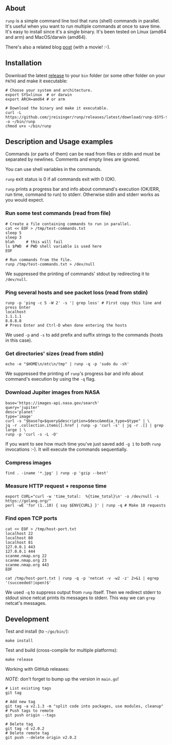 ## About

`runp` is a simple command line tool that runs (shell) commands in parallel. It's useful when you want to run multiple commands at once to save time. It's easy to install since it's a single binary. It's been tested on Linux (amd64 and arm) and MacOS/darwin (amd64).

There's also a related blog [post](https://jreisinger.github.io/blog2/posts/runp/) (with a movie! :-).

## Installation

Download the latest [release](https://github.com/jreisinger/runp/releases) to your `bin` folder (or some other folder on your `PATH`) and make it executable:

```
# Choose your system and architecture.
export SYS=linux  # or darwin
export ARCH=amd64 # or arm

# Download the binary and make it executable.
curl -L https://github.com/jreisinger/runp/releases/latest/download/runp-$SYS-$ARCH -o ~/bin/runp
chmod u+x ~/bin/runp
```

## Description and Usage examples

Commands (or parts of them) can be read from files or stdin and must be separated by newlines. Comments and empty lines are ignored.

You can use shell variables in the commands.

`runp` exit status is 0 if all commands exit with 0 (OK).

`runp` prints a progress bar and info about command's execution (OK/ERR, run time, command to run) to stderr. Otherwise stdin and stderr works as you would expect. 

### Run some test commands (read from file)

```
# Create a file containing commands to run in parallel.
cat << EOF > /tmp/test-commands.txt
sleep 5
sleep 3
blah     # this will fail
ls $PWD  # PWD shell variable is used here
EOF

# Run commands from the file.
runp /tmp/test-commands.txt > /dev/null
```

We suppressed the printing of commands' stdout by redirecting it to `/dev/null`.

### Ping several hosts and see packet loss (read from stdin)

```
runp -p 'ping -c 5 -W 2' -s '| grep loss' # First copy this line and press Enter
localhost
1.1.1.1
8.8.8.8
# Press Enter and Ctrl-D when done entering the hosts
```

We used `-p` and `-s` to add prefix and suffix strings to the commands (hosts in this case).

### Get directories' sizes (read from stdin)

```
echo -e "$HOME\n/etc\n/tmp" | runp -q -p 'sudo du -sh'
```

We suppressed the printing of `runp`'s progress bar and info about command's execution by using the `-q` flag.

### Download Jupiter images from NASA

```
base='https://images-api.nasa.gov/search'
query='jupiter'
desc='planet'
type='image'
curl -s "$base?q=$query&description=$desc&media_type=$type" | \
jq -r .collection.items[].href | runp -p 'curl -s' | jq -r .[] | grep large | \
runp -p 'curl -s -L -O'
```

If you want to see how much time you've just saved add `-g 1` to both `runp` invocations :-). It will execute the commands sequentially.

### Compress images

```
find . -iname '*.jpg' | runp -p 'gzip --best'
```

### Measure HTTP request + response time

```
export CURL="curl -w 'time_total:  %{time_total}\n' -o /dev/null -s https://golang.org/"
perl -wE 'for (1..10) { say $ENV{CURL} }' | runp -q # Make 10 requests
```

### Find open TCP ports

```
cat << EOF > /tmp/host-port.txt
localhost 22
localhost 80
localhost 81
127.0.0.1 443
127.0.0.1 444
scanme.nmap.org 22
scanme.nmap.org 23
scanme.nmap.org 443
EOF

cat /tmp/host-port.txt | runp -q -p 'netcat -v -w2 -z' 2>&1 | egrep '(succeeded!|open)$'
```

We used `-q` to suppress output from `runp` itself. Then we redirect stderr to stdout since netcat prints its messages to stderr. This way we can `grep` netcat's messages.

## Development

Test and install (to `~/go/bin/`):

```
make install
```

Test and build (cross-compile for multiple platforms):

```
make release
```

Working with GitHub releases:

*NOTE*: don't forget to bump up the version in `main.go`!

```
# List existing tags
git tag

# Add new tag
git tag -a v2.1.3 -m "split code into packages, use modules, cleanup"
# Push tags to remote
git push origin --tags

# Delete tag
git tag -d v2.0.2
# Delete remote tag
git push --delete origin v2.0.2
```
